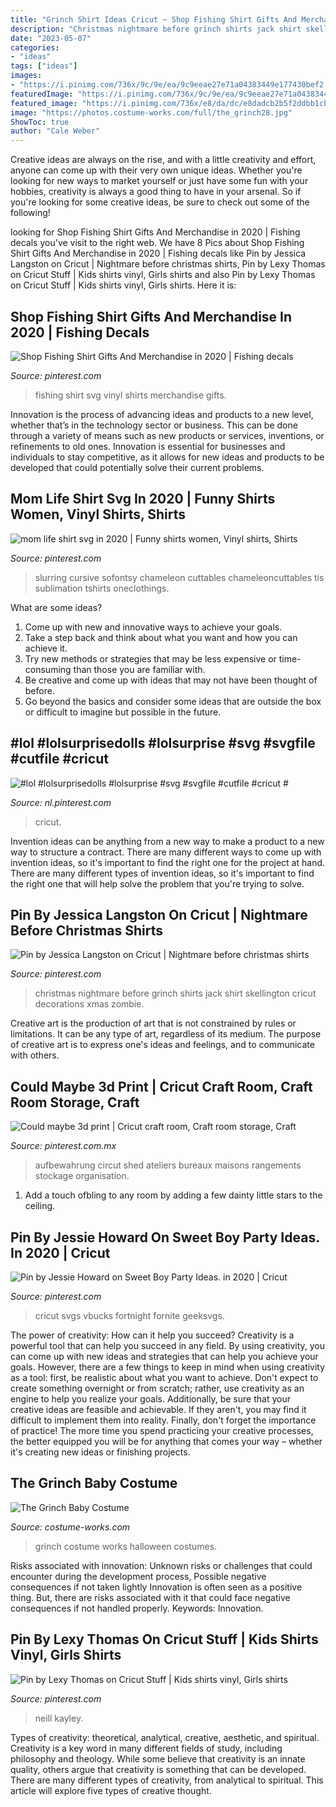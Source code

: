 ```yaml
---
title: "Grinch Shirt Ideas Cricut ~ Shop Fishing Shirt Gifts And Merchandise In 2020"
description: "Christmas nightmare before grinch shirts jack shirt skellington cricut decorations xmas zombie"
date: "2023-05-07"
categories:
- "ideas"
tags: ["ideas"]
images:
- "https://i.pinimg.com/736x/9c/9e/ea/9c9eeae27e71a04383449e177430bef2.jpg"
featuredImage: "https://i.pinimg.com/736x/9c/9e/ea/9c9eeae27e71a04383449e177430bef2.jpg"
featured_image: "https://i.pinimg.com/736x/e8/da/dc/e8dadcb2b5f2ddbb1cb8da2f4d61645f.jpg"
image: "https://photos.costume-works.com/full/the_grinch28.jpg"
ShowToc: true
author: "Cale Weber"
---
```



Creative ideas are always on the rise, and with a little creativity and effort, anyone can come up with their very own unique ideas. Whether you're looking for new ways to market yourself or just have some fun with your hobbies, creativity is always a good thing to have in your arsenal. So if you're looking for some creative ideas, be sure to check out some of the following!

	

		
looking for Shop Fishing Shirt Gifts And Merchandise in 2020 | Fishing decals you've visit to the right web. We have 8 Pics about Shop Fishing Shirt Gifts And Merchandise in 2020 | Fishing decals like Pin by Jessica Langston on Cricut | Nightmare before christmas shirts, Pin by Lexy Thomas on Cricut Stuff | Kids shirts vinyl, Girls shirts and also Pin by Lexy Thomas on Cricut Stuff | Kids shirts vinyl, Girls shirts. Here it is:
		
    
## Shop Fishing Shirt Gifts And Merchandise In 2020 | Fishing Decals

<img loading=lazy src="https://i.pinimg.com/736x/e8/da/dc/e8dadcb2b5f2ddbb1cb8da2f4d61645f.jpg" onerror="this.onerror=null;this.src='https://tse4.mm.bing.net/th?id=OIP.AjNScpktdtfdQJbWf7R9zAHaL7&amp;pid=15.1';" alt="Shop Fishing Shirt Gifts And Merchandise in 2020 | Fishing decals">

_Source: pinterest.com_

>fishing shirt svg vinyl shirts merchandise gifts. 

	

Innovation is the process of advancing ideas and products to a new level, whether that’s in the technology sector or business. This can be done through a variety of means such as new products or services, inventions, or refinements to old ones. Innovation is essential for businesses and individuals to stay competitive, as it allows for new ideas and products to be developed that could potentially solve their current problems.

    
## Mom Life Shirt Svg In 2020 | Funny Shirts Women, Vinyl Shirts, Shirts

<img loading=lazy src="https://i.pinimg.com/736x/33/ac/bc/33acbc149a5b5f7bfa864371a90e5f3d.jpg" onerror="this.onerror=null;this.src='https://tse4.mm.bing.net/th?id=OIP.DRNxJzWYs99CGrLnf20_CwHaHa&amp;pid=15.1';" alt="mom life shirt svg in 2020 | Funny shirts women, Vinyl shirts, Shirts">

_Source: pinterest.com_

>slurring cursive sofontsy chameleon cuttables chameleoncuttables tis sublimation tshirts oneclothings. 

	

What are some ideas?
1. Come up with new and innovative ways to achieve your goals. 
2. Take a step back and think about what you want and how you can achieve it. 
3. Try new methods or strategies that may be less expensive or time-consuming than those you are familiar with. 
4. Be creative and come up with ideas that may not have been thought of before. 
5. Go beyond the basics and consider some ideas that are outside the box or difficult to imagine but possible in the future.

    
## #lol #lolsurprisedolls #lolsurprise #svg #svgfile #cutfile #cricut #

<img loading=lazy src="https://i.pinimg.com/736x/f9/64/08/f96408b7b8aafac7a39f6e6c85687a83.jpg" onerror="this.onerror=null;this.src='https://tse1.mm.bing.net/th?id=OIP.H03GDhOeVxd4VY1Y36GPgwHaHa&amp;pid=15.1';" alt="#lol #lolsurprisedolls #lolsurprise #svg #svgfile #cutfile #cricut #">

_Source: nl.pinterest.com_

>cricut. 

	

Invention ideas can be anything from a new way to make a product to a new way to structure a contract. There are many different ways to come up with invention ideas, so it's important to find the right one for the project at hand. There are many different types of invention ideas, so it's important to find the right one that will help solve the problem that you're trying to solve.

    
## Pin By Jessica Langston On Cricut | Nightmare Before Christmas Shirts

<img loading=lazy src="https://i.pinimg.com/736x/4e/04/c2/4e04c2e94f4d49614bc0a4e99870a115.jpg" onerror="this.onerror=null;this.src='https://tse4.mm.bing.net/th?id=OIP.uIl3REkcpmdETtVlUM_o-QHaNL&amp;pid=15.1';" alt="Pin by Jessica Langston on Cricut | Nightmare before christmas shirts">

_Source: pinterest.com_

>christmas nightmare before grinch shirts jack shirt skellington cricut decorations xmas zombie. 

	

Creative art is the production of art that is not constrained by rules or limitations. It can be any type of art, regardless of its medium. The purpose of creative art is to express one's ideas and feelings, and to communicate with others.

    
## Could Maybe 3d Print | Cricut Craft Room, Craft Room Storage, Craft

<img loading=lazy src="https://i.pinimg.com/736x/93/19/6e/93196e6dd2cbffe459372959e384938e.jpg" onerror="this.onerror=null;this.src='https://tse4.mm.bing.net/th?id=OIP.wZsAFoh_Mnc8AZohiCFaaQHaJ9&amp;pid=15.1';" alt="Could maybe 3d print | Cricut craft room, Craft room storage, Craft">

_Source: pinterest.com.mx_

>aufbewahrung circut shed ateliers bureaux maisons rangements stockage organisation. 

	

1. Add a touch ofbling to any room by adding a few dainty little stars to the ceiling.

    
## Pin By Jessie Howard On Sweet Boy Party Ideas. In 2020 | Cricut

<img loading=lazy src="https://i.pinimg.com/736x/9c/9e/ea/9c9eeae27e71a04383449e177430bef2.jpg" onerror="this.onerror=null;this.src='https://tse2.mm.bing.net/th?id=OIP.l4GyZcr5o07p6G2vjriMAwHaKr&amp;pid=15.1';" alt="Pin by Jessie Howard on Sweet Boy Party Ideas. in 2020 | Cricut">

_Source: pinterest.com_

>cricut svgs vbucks fortnight fornite geeksvgs. 

	

The power of creativity: How can it help you succeed?
Creativity is a powerful tool that can help you succeed in any field. By using creativity, you can come up with new ideas and strategies that can help you achieve your goals. However, there are a few things to keep in mind when using creativity as a tool: first, be realistic about what you want to achieve. Don't expect to create something overnight or from scratch; rather, use creativity as an engine to help you realize your goals. Additionally, be sure that your creative ideas are feasible and achievable. If they aren't, you may find it difficult to implement them into reality. Finally, don't forget the importance of practice! The more time you spend practicing your creative processes, the better equipped you will be for anything that comes your way – whether it's creating new ideas or finishing projects.

    
## The Grinch Baby Costume

<img loading=lazy src="https://photos.costume-works.com/full/the_grinch28.jpg" onerror="this.onerror=null;this.src='https://tse3.mm.bing.net/th?id=OIP.PFdBxiq6T-GsWKTcdTWyjwHaKt&amp;pid=15.1';" alt="The Grinch Baby Costume">

_Source: costume-works.com_

>grinch costume works halloween costumes. 

	

Risks associated with innovation: Unknown risks or challenges that could encounter during the development process, Possible negative consequences if not taken lightly
Innovation is often seen as a positive thing. But, there are risks associated with it that could face negative consequences if not handled properly. Keywords: Innovation.

    
## Pin By Lexy Thomas On Cricut Stuff | Kids Shirts Vinyl, Girls Shirts

<img loading=lazy src="https://i.pinimg.com/736x/d3/7f/fc/d37ffc5aa14002de6ff56b8a4f88396a.jpg" onerror="this.onerror=null;this.src='https://tse2.mm.bing.net/th?id=OIP.N1X45ImyBejQP-lXSFSpfQHaJ4&amp;pid=15.1';" alt="Pin by Lexy Thomas on Cricut Stuff | Kids shirts vinyl, Girls shirts">

_Source: pinterest.com_

>neill kayley. 

	

Types of creativity: theoretical, analytical, creative, aesthetic, and spiritual.
Creativity is a key word in many different fields of study, including philosophy and theology. While some believe that creativity is an innate quality, others argue that creativity is something that can be developed. There are many different types of creativity, from analytical to spiritual. This article will explore five types of creative thought.

